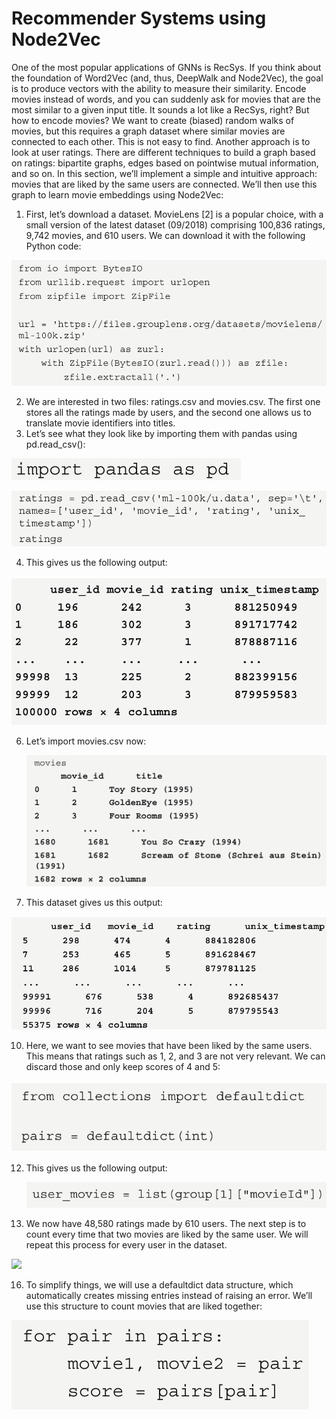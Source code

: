 # Recommender Systems using Node2Vec

One of the most popular applications of GNNs is RecSys. If you think about the foundation of Word2Vec
(and, thus, DeepWalk and Node2Vec), the goal is to produce vectors with the ability to measure their
similarity. Encode movies instead of words, and you can suddenly ask for movies that are the most
similar to a given input title. It sounds a lot like a RecSys, right?
But how to encode movies? We want to create (biased) random walks of movies, but this requires a
graph dataset where similar movies are connected to each other. This is not easy to find.
Another approach is to look at user ratings. There are different techniques to build a graph based on
ratings: bipartite graphs, edges based on pointwise mutual information, and so on. In this section, we’ll
implement a simple and intuitive approach: movies that are liked by the same users are connected.
We’ll then use this graph to learn movie embeddings using Node2Vec:

1. First, let’s download a dataset. MovieLens [2] is a popular choice, with a small version of
the latest dataset (09/2018) comprising 100,836 ratings, 9,742 movies, and 610 users. We can
download it with the following Python code:

![](./Imagenes/Ejemplo2/Ej2Figure-1.PNG)

2. We are interested in two files: ratings.csv and movies.csv. The first one stores all the
ratings made by users, and the second one allows us to translate movie identifiers into titles.
3. Let’s see what they look like by importing them with pandas using pd.read_csv():



![](./Imagenes/Ejemplo2/Ej2Figure-2.PNG)

![](./Imagenes/Ejemplo2/Ej2Figure-3.PNG)

4. This gives us the following output:

![](./Imagenes/Ejemplo2/Ej2Figure-4.PNG)


6. Let’s import movies.csv now:

   ![](./Imagenes/Ejemplo2/Ej2Figure-6.PNG)


8.  This dataset gives us this output:

   ![](./Imagenes/Ejemplo2/Ej2Figure-8.PNG)


10.  Here, we want to see movies that have been liked by the same users. This means that ratings
such as 1, 2, and 3 are not very relevant. We can discard those and only keep scores of 4 and 5:

![](./Imagenes/Ejemplo2/Ej2Figure-10.PNG)


12. This gives us the following output:

    ![](./Imagenes/Ejemplo2/Ej2Figure-12.PNG)

14. We now have 48,580 ratings made by 610 users. The next step is to count every time that two
movies are liked by the same user. We will repeat this process for every user in the dataset.

![](./Imagenes/Ejemplo2/Ej2Figure-14.PNG)


16. To simplify things, we will use a defaultdict data structure, which automatically creates
missing entries instead of raising an error. We’ll use this structure to count movies that are
liked together:

![](./Imagenes/Ejemplo2/Ej2Figure-16.PNG)


